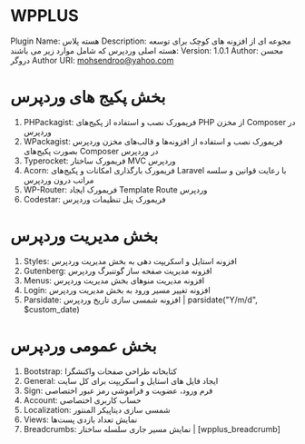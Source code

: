 # WPPLUS
Plugin Name: هسته پلاس
Description: مجوعه ای از افزونه های کوچک برای توسعه هسته اصلی وردپرس که شامل موارد زیر می باشند:
Version: 1.0.1
Author: محسن دروگر
Author URI:  mohsendroo@yahoo.com


# بخش پکیج های وردپرس
1. PHPackagist: فریمورک نصب و استفاده از پکیج‌های PHP از مخزن Composer در وردپرس
2. WPackagist: فریمورک نصب و استفاده از افزونه‌‌ها و قالب‌های مخزن وردپرس بصورت پکیج‌های Composer در وردپرس
3. Typerocket: فریمورک ساختار MVC وردپرس
4. Acorn: فریمورک بارگذاری امکانات و پکیج‌های Laravel با رعایت قوانین و سلسه مراتب درون وردپرس
5. WP-Router: فریمورک ایجاد Template Route وردپرس
6. Codestar: فریمورک پنل تنظیمات وردپرس


# بخش مدیریت وردپرس
1. Styles: افزونه استایل و اسکریپت دهی به بخش مدیریت وردپرس 
2. Gutenberg: افزونه مدیریت صفحه ساز گوتنبرگ وردپرس 
3. Menus: افزونه مدیریت منوهای بخش مدیریت وردپرس 
4. Login: افزونه تغییر مسیر ورود به بخش مدیریت وردپرس 
5. Parsidate: افزونه شمسی سازی تاریخ وردپرس | parsidate("Y/m/d", $custom_date) 


# بخش عمومی وردپرس
1. Bootstrap: کتابخانه طراحی صفحات واکنشگرا
2. General: ایجاد فایل های استایل و اسکریپت برای کل سایت 
3. Sign: فرم ورود، عضویت و فراموشی رمز عبور اختصاصی 
4. Account: حساب کاربری اختصاصی 
5. Localization: شمسی سازی دیتاپیکر المنتور
6. Views: نمایش تعداد بازدی پست‌ها
7. Breadcrumbs: نمایش مسیر جاری سلسله ساختار | [wpplus_breadcrumb]